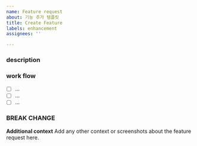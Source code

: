 ```yaml
---
name: Feature request
about: 기능 추가 템플릿
title: Create Feature
labels: enhancement
assignees: ''

---
```


### description

### work flow
- [ ] ...
- [ ] ...
- [ ] ...

### BREAK CHANGE

**Additional context**
Add any other context or screenshots about the feature request here.
